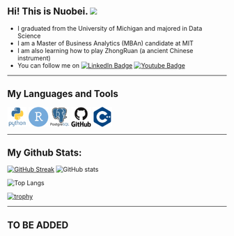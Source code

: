 ## Hi! This is Nuobei. <img src="https://media.giphy.com/media/v1.Y2lkPTc5MGI3NjExcmUyY2dzNmZqZWYwbjk2bGJrM2c0Nml0OXVzcnFia2U0bjJvNndqZCZlcD12MV9pbnRlcm5hbF9naWZfYnlfaWQmY3Q9Zw/5AmRZGoLlORwkIIeqc/giphy.gif" width="50"/>  


- I graduated from the University of Michigan and majored in Data Science
- I am a Master of Business Analytics (MBAn) candidate at MIT 
- I am also learning how to play ZhongRuan (a ancient Chinese instrument)
- You can follow me on <a href="https://www.linkedin.com/in/nuobeizhang/"><img src="https://img.shields.io/badge/LinkedIn-blue?style=for-the-badge&logo=linkedin&logoColor=white" alt="LinkedIn Badge"/></a> 
<a href="https://www.youtube.com/channel/UCcbGEHAwD_dyq-CrbbuiQ_g"> <img src="https://img.shields.io/badge/YouTube-red?style=for-the-badge&logo=youtube&logoColor=white" alt="Youtube Badge"/></a>
----
## My Languages and Tools
<p align="left">
<img src="https://github.com/devicons/devicon/blob/master/icons/python/python-original-wordmark.svg" alt="python" width="45" height="45"/>
<img src="https://github.com/devicons/devicon/blob/master/icons/rstudio/rstudio-original.svg" alt="rstudio" width="45" height="45"/>
<img src="https://github.com/devicons/devicon/blob/master/icons/postgresql/postgresql-original-wordmark.svg" alt="sql" width="45" height="45"/>
<img src="https://github.com/devicons/devicon/blob/master/icons/github/github-original-wordmark.svg" alt="github" width="45" height="45"/>
<img src="https://github.com/devicons/devicon/blob/master/icons/cplusplus/cplusplus-plain.svg" alt="github" width="45" height="45"/>
</p>

----
## My Github Stats:
[![GitHub Streak](http://github-readme-streak-stats.herokuapp.com?user=nuobeiz&theme=dark&background=000000)](https://git.io/streak-stats)
![GitHub stats](https://github-readme-stats.vercel.app/api?username=nuobeiz&show_icons=true&theme=transparent)

![Top Langs](https://github-readme-stats.vercel.app/api/top-langs/?username=nuobeiz&hide_progress=true)

[![trophy](https://github-profile-trophy.vercel.app/?username=nuobeiz)](https://github.com/nuobeiz/github-profile-trophy)

----
## TO BE ADDED 


